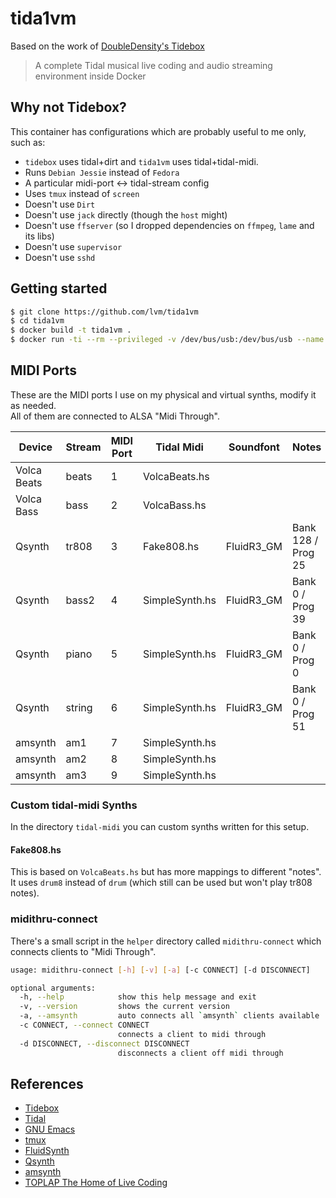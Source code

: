 # tida1vm

Based on the work of [DoubleDensity's Tidebox](https://github.com/DoubleDensity/tidebox)

> A complete Tidal musical live coding and audio streaming environment inside Docker

## Why not Tidebox?

This container has configurations which are probably useful to me only, such as:

* `tidebox` uses tidal+dirt and `tida1vm` uses tidal+tidal-midi.
* Runs `Debian Jessie` instead of `Fedora`
* A particular midi-port <-> tidal-stream config
* Uses `tmux` instead of `screen`
* Doesn't use `Dirt`
* Doesn't use `jack` directly (though the `host` might)
* Doesn't use `ffserver` (so I dropped dependencies on `ffmpeg`, `lame` and its libs)
* Doesn't use `supervisor`
* Doesn't use `sshd`

## Getting started

```bash  
$ git clone https://github.com/lvm/tida1vm
$ cd tida1vm
$ docker build -t tida1vm .
$ docker run -ti --rm --privileged -v /dev/bus/usb:/dev/bus/usb --name tida1vm tida1vm
```

## MIDI Ports

These are the MIDI ports I use on my physical and virtual synths, modify it as needed.  
All of them are connected to ALSA "Midi Through".  

| Device      | Stream | MIDI Port | Tidal Midi     | Soundfont  | Notes              |
| ------------| ------ | --------- | -------------- | ---------- | ------------------ |
| Volca Beats | beats  | 1         | VolcaBeats.hs  |            |                    |
| Volca Bass  | bass   | 2         | VolcaBass.hs   |            |                    |
| Qsynth      | tr808  | 3         | Fake808.hs     | FluidR3_GM | Bank 128 / Prog 25 |
| Qsynth      | bass2  | 4         | SimpleSynth.hs | FluidR3_GM | Bank 0 / Prog 39   |
| Qsynth      | piano  | 5         | SimpleSynth.hs | FluidR3_GM | Bank 0 / Prog 0    |
| Qsynth      | string | 6         | SimpleSynth.hs | FluidR3_GM | Bank 0 / Prog 51   |
| amsynth     | am1    | 7         | SimpleSynth.hs |            |                    |
| amsynth     | am2    | 8         | SimpleSynth.hs |            |                    |
| amsynth     | am3    | 9         | SimpleSynth.hs |            |                    |

### Custom tidal-midi Synths

In the directory `tidal-midi` you can custom synths written for this setup.

#### Fake808.hs

This is based on `VolcaBeats.hs` but has more mappings to different "notes".  
It uses `drum8` instead of `drum` (which still can be used but won't play tr808 notes).

### midithru-connect

There's a small script in the `helper` directory called `midithru-connect` which connects clients to "Midi Through".

```bash
usage: midithru-connect [-h] [-v] [-a] [-c CONNECT] [-d DISCONNECT]

optional arguments:
  -h, --help            show this help message and exit
  -v, --version         shows the current version
  -a, --amsynth         auto connects all `amsynth` clients available
  -c CONNECT, --connect CONNECT
                        connects a client to midi through
  -d DISCONNECT, --disconnect DISCONNECT
                        disconnects a client off midi through
```

## References

- [Tidebox](https://github.com/DoubleDensity/tidebox)
- [Tidal](http://tidal.lurk.org)
- [GNU Emacs](https://www.gnu.org/software/emacs/)
- [tmux](https://tmux.github.io/)
- [FluidSynth](http://www.fluidsynth.org/)
- [Qsynth](http://qsynth.sourceforge.net/qsynth-index.html)
- [amsynth](https://amsynth.github.io/)
- [TOPLAP The Home of Live Coding](http://toplap.org/)
